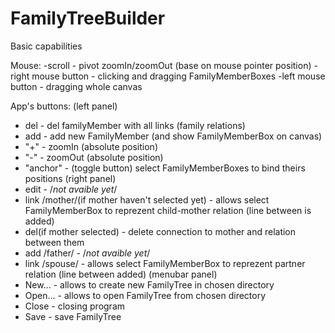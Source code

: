 # FamilyTreeBuilder

Basic capabilities

Mouse:
-scroll - pivot zoomIn/zoomOut (base on mouse pointer position)
-right mouse button - clicking and dragging FamilyMemberBoxes
-left mouse button - dragging whole canvas

App's buttons:
(left panel)
- del - del familyMember with all links (family relations)
- add - add new FamilyMember (and show FamilyMemberBox on canvas)
- "+" - zoomIn (absolute position)
- "-" - zoomOut (absolute position)
- "anchor" - (toggle button) select FamilyMemberBoxes to bind theirs positions
(right panel)
- edit - /*not avaible yet*/
- link /mother/(if mother haven't selected yet) - allows select FamilyMemberBox to reprezent child-mother relation (line between is added)
- del(if mother selected) - delete connection to mother and relation between them
- add /father/ - /*not avaible yet*/
- link /spouse/ - allows select FamilyMemberBox to reprezent partner relation (line between added)
(menubar panel)
- New... - allows to create new FamilyTree in chosen directory
- Open... - allows to open FamilyTree from chosen directory
- Close - closing program
- Save - save FamilyTree
